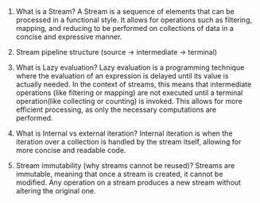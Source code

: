 1. What is a Stream?
   A Stream is a sequence of elements that can be processed in a functional style. It allows for operations such as
   filtering, mapping, and reducing to be performed on collections of data in a concise and expressive manner.

2. Stream pipeline structure (source → intermediate → terminal)

3. What is Lazy evaluation?
   Lazy evaluation is a programming technique where the evaluation of an expression is delayed until its value is
   actually needed. In the context of streams, this means that intermediate operations (like filtering or mapping) are
   not executed until a terminal operation(like collecting or counting) is invoked. This allows for more efficient
   processing, as only the necessary computations are performed.

4. What is Internal vs external iteration?
   Internal iteration is when the iteration over a collection is handled by the stream itself, allowing for more concise
   and readable code.

5. Stream immutability (why streams cannot be reused)?
   Streams are immutable, meaning that once a stream is created, it cannot be modified. Any operation on a stream
   produces a new stream without altering the original one.